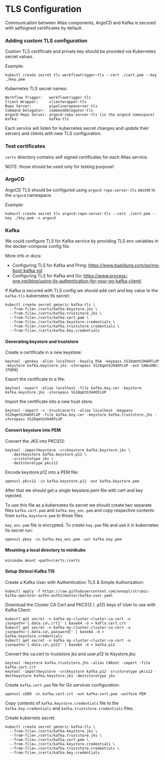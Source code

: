 # TLS Configuration

Communication between Atlas components, ArgoCD and Kafka is secured with selfsigned certificates by default.

### Adding custom TLS configuration

Custom TLS certificate and private key should be provided via Kubernetes secret values.

Example:
```shell
kubectl create secret tls workflowtrigger-tls --cert ./cert.pem --key ./key.pem
```

Kubernetes TLS secret names:
```shell
Workflow Trigger:   workflowtrigger-tls
Client Wrapper:     clientwrapper-tls
Repo Server:        pipelinereposerver-tls
Command Delegator:  commanddelegator-tls
ArgoCD Repo Server: argocd-repo-server-tls (in the argocd namespace)
Kafka:              kafka-tls
```

Each service will listen for kubernetes secret changes and update their servers and clients with new TLS configuration.

### Test certificates

`certs` directory contains self signed certificates for each Atlas service.

NOTE: those should be used only for testing purpose!

### ArgoCD

ArgoCD TLS should be configured using `argocd-repo-server-tls` secret in the `argocd` namespace.

Example:
```shell
kubectl create secret tls argocd-repo-server-tls --cert ./cert.pem --key ./key.pem -n argocd
```

### Kafka

We could configure TLS for Kafka service by providing TLS env variables in the docker-compose config file.

More info in docs: 

- Configuring TLS for Kafka and Pring: https://www.baeldung.com/spring-boot-kafka-ssl
- Configuring TLS for Kafka and Go: https://www.process-one.net/blog/using-tls-authentication-for-your-go-kafka-client/

If Kafka is secured with TLS config we should add cert and key value to the `kafka-tls` kubernetes tls secret:
```shell
kubectl create secret generic kafka-tls \
  --from-file=./certs/kafka.keystore.jks \
  --from-file=./certs/kafka.truststore.jks \
  --from-file=./certs/kafka.cert.pem \
  --from-file=./certs/kafka.keystore.credentials \
  --from-file=./certs/kafka.truststore.credentials \
  --from-file=./certs/kafka.key.credentials
```

#### Generating keystore and truststore

Create a certificate in a new keystore:
```shell
keytool -genkey -alias localhost -keyalg RSA -keypass SS28qmtOJH4OFLUP -keystore kafka.keystore.jks -storepass SS28qmtOJH4OFLUP -ext SAN=DNS:{FQDN}
```

Export the certificate to a file:
```shell
keytool -export -alias localhost -file kafka.key.cer -keystore kafka.keystore.jks -storepass SS28qmtOJH4OFLUP
```

Import the certificate into a new trust store:
```shell
keytool -import -v -trustcacerts -alias localhost -keypass SS28qmtOJH4OFLUP -file kafka.key.cer -keystore kafka.truststore.jks -storepass SS28qmtOJH4OFLUP
```

#### Convert keystore into PEM

Convert the JKS into PKCS12:
```shell
keytool -importkeystore -srckeystore kafka.keystore.jks \
   -destkeystore kafka.keystore.p12 \
   -srcstoretype jks \
   -deststoretype pkcs12
```

Encode keystore.p12 into a PEM file:
```shell
openssl pkcs12 -in kafka.keystore.p12 -out kafka.keystore.pem
```

After that we should get a single keystore.pem file with cert and key injected. 

To use this file as a kubernetes tls secret we should create two separate files `kafka.cert.pem` and `kafka.key_enc.pem` and copy respective contents from `kafka.keystore.pem` to those files.

`key_enc.pem` file is encrypted. To create `key.pem` file and use it in kubernetes tls secret run:
```shell
openssl pkey -in kafka.key_enc.pem -out kafka.key.pem
```

#### Mounting a local directory to minikube

```shell
minikube mount <path>/certs:/certs
```

#### Setup Strimzi Kafka TlS

Create a Kafka User with Authentication TLS & Simple Authorization:
```shell
kubectl apply -f https://raw.githubusercontent.com/anoopl/strimzi-kafka-operator-authn-authz/master/kafka-user.yaml
```

Download the Cluster CA Cert and PKCS12 ( .p12) keys of User to use with Kafka Client:
```shell
kubectl get secret -n kafka my-cluster-cluster-ca-cert -o jsonpath='{.data.ca\.crt}' | base64 -d > kafla.cert.crt
kubectl get secret -n kafka my-cluster-cluster-ca-cert -o jsonpath='{.data.ca\.password}' | base64 -d > kafka.keystore.credentials
kubectl get secret -n kafka my-cluster-cluster-ca-cert -o jsonpath='{.data.ca\.p12}' | base64 -d > kafka.p12
```

Convert the ca.cert to truststore jks and user.p12 to Keystore.jks:
```shell
keytool -keystore kafka.truststore.jks -alias CARoot -import -file kafka.cert.crt
keytool -importkeystore -srckeystore kafka.p12 -srcstoretype pkcs12 -destkeystore kafka.keystore.jks -deststoretype jks
```

Create `kafka.cert.pem` file for Go services configuration:
```shell
openssl x509 -in kafka.cert.crt -out kafka.cert.pem -outform PEM
```

Copy contents of `kafka.keystore.credentials` file to the `kafka.key.credentials` and `kafka.truststore.credentials` files.

Create kubernets secret:
```shell
kubectl create secret generic kafka-tls \
  --from-file=./certs/kafka.keystore.jks \
  --from-file=./certs/kafka.truststore.jks \
  --from-file=./certs/kafka.cert.pem \
  --from-file=./certs/kafka.keystore.credentials \
  --from-file=./certs/kafka.truststore.credentials \
  --from-file=./certs/kafka.key.credentials
```
